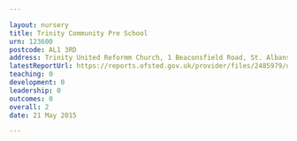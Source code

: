 ```yaml
---

layout: nursery
title: Trinity Community Pre School
urn: 123600
postcode: AL1 3RD
address: Trinity United Reformm Church, 1 Beaconsfield Road, St. Albans, Hertfordshire, AL1 3RD
latestReportUrl: https://reports.ofsted.gov.uk/provider/files/2485979/urn/123600.pdf
teaching: 0
development: 0
leadership: 0
outcomes: 0
overall: 2
date: 21 May 2015

---
```

